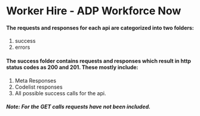 # **Worker Hire - ADP Workforce Now**


#### The requests and responses for each api are categorized into two folders:

1. success
2. errors

#### The success folder contains requests and responses which result in http status codes as 200 and 201. These mostly include: 

1. Meta Responses
2. Codelist responses
3. All possible success calls for the api.

#### *Note: For the GET calls requests have not been included.*


